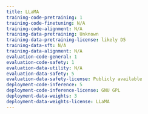 ```yaml
---
title: LLaMA
training-code-pretraining: 1
training-code-finetuning: N/A
training-code-alignment: N/A
training-data-pretraining: Unknown
training-data-pretraining-license: likely D5
training-data-sft: N/A
training-data-alignment: N/A
evaluation-code-general: 1
evaluation-code-safety: 1
evaluation-data-utility: N/A
evaluation-data-safety: 5
evaluation-data-safety-license: Publicly available
deployment-code-inference: 5
deployment-code-inference-license: GNU GPL
deployment-data-weights: 3
deployment-data-weights-license: LLaMA
---
```

